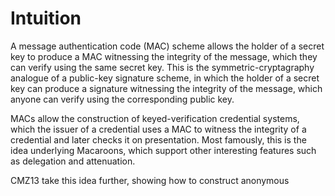 # Intuition

A message authentication code (MAC) scheme allows the holder of a secret
key to produce a MAC witnessing the integrity of the message, which they
can verify using the same secret key.  This is the
symmetric-cryptagraphy analogue of a public-key signature scheme, in
which the holder of a secret key can produce a signature witnessing the
integrity of the message, which anyone can verify using the
corresponding public key.

MACs allow the construction of keyed-verification credential systems,
which the issuer of a credential uses a MAC to witness the integrity of
a credential and later checks it on presentation.  Most famously, this
is the idea underlying Macaroons, which support other interesting
features such as delegation and attenuation.

CMZ13 take this idea further, showing how to construct anonymous 
